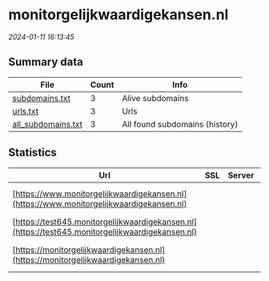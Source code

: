 # monitorgelijkwaardigekansen.nl
*2024-01-11 16:13:45*
## Summary data
| File       | Count | Info |
|------------|-------|------|
|[subdomains.txt](/data/monitorgelijkwaardigekansen.nl/subdomains.txt)|3|Alive subdomains|
|[urls.txt](/data/monitorgelijkwaardigekansen.nl/urls.txt)|3|Urls|
|[all_subdomains.txt](/data/monitorgelijkwaardigekansen.nl/all_subdomains.txt)|3|All found subdomains (history)|
## Statistics
| Url | SSL | Server | Cookie | HSTS | CSP | XFO | XXP | RP | Tech |Title |
|------------|-------|------|------|------|------|------|------|------|------|------|
|[https://www.monitorgelijkwaardigekansen.nl](https://www.monitorgelijkwaardigekansen.nl)| ||:o: |:white_check_mark: | | | |:white_check_mark: |Azure HSTS Inert...|GelijkwaardigeKa...|
|[https://test645.monitorgelijkwaardigekansen.nl](https://test645.monitorgelijkwaardigekansen.nl)| ||:o: |:white_check_mark: | | | |:white_check_mark: |HSTS Inertia.js...|GelijkwaardigeKa...|
|[https://monitorgelijkwaardigekansen.nl](https://monitorgelijkwaardigekansen.nl)| ||:o: |:white_check_mark: | | | |:white_check_mark: |Azure HSTS Inert...|GelijkwaardigeKa...|